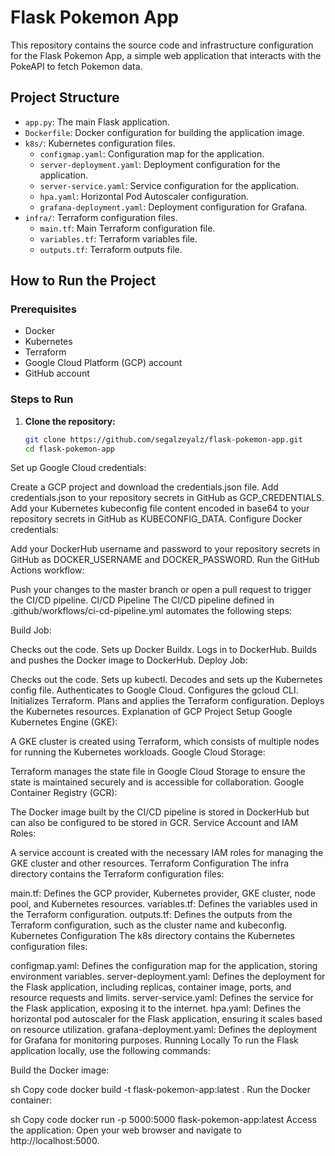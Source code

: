# Flask Pokemon App

This repository contains the source code and infrastructure configuration for the Flask Pokemon App, a simple web application that interacts with the PokeAPI to fetch Pokemon data.

## Project Structure

- `app.py`: The main Flask application.
- `Dockerfile`: Docker configuration for building the application image.
- `k8s/`: Kubernetes configuration files.
  - `configmap.yaml`: Configuration map for the application.
  - `server-deployment.yaml`: Deployment configuration for the application.
  - `server-service.yaml`: Service configuration for the application.
  - `hpa.yaml`: Horizontal Pod Autoscaler configuration.
  - `grafana-deployment.yaml`: Deployment configuration for Grafana.
- `infra/`: Terraform configuration files.
  - `main.tf`: Main Terraform configuration file.
  - `variables.tf`: Terraform variables file.
  - `outputs.tf`: Terraform outputs file.

## How to Run the Project

### Prerequisites

- Docker
- Kubernetes
- Terraform
- Google Cloud Platform (GCP) account
- GitHub account

### Steps to Run

1. **Clone the repository:**
   ```sh
   git clone https://github.com/segalzeyalz/flask-pokemon-app.git
   cd flask-pokemon-app
Set up Google Cloud credentials:

Create a GCP project and download the credentials.json file.
Add credentials.json to your repository secrets in GitHub as GCP_CREDENTIALS.
Add your Kubernetes kubeconfig file content encoded in base64 to your repository secrets in GitHub as KUBECONFIG_DATA.
Configure Docker credentials:

Add your DockerHub username and password to your repository secrets in GitHub as DOCKER_USERNAME and DOCKER_PASSWORD.
Run the GitHub Actions workflow:

Push your changes to the master branch or open a pull request to trigger the CI/CD pipeline.
CI/CD Pipeline
The CI/CD pipeline defined in .github/workflows/ci-cd-pipeline.yml automates the following steps:

Build Job:

Checks out the code.
Sets up Docker Buildx.
Logs in to DockerHub.
Builds and pushes the Docker image to DockerHub.
Deploy Job:

Checks out the code.
Sets up kubectl.
Decodes and sets up the Kubernetes config file.
Authenticates to Google Cloud.
Configures the gcloud CLI.
Initializes Terraform.
Plans and applies the Terraform configuration.
Deploys the Kubernetes resources.
Explanation of GCP Project Setup
Google Kubernetes Engine (GKE):

A GKE cluster is created using Terraform, which consists of multiple nodes for running the Kubernetes workloads.
Google Cloud Storage:

Terraform manages the state file in Google Cloud Storage to ensure the state is maintained securely and is accessible for collaboration.
Google Container Registry (GCR):

The Docker image built by the CI/CD pipeline is stored in DockerHub but can also be configured to be stored in GCR.
Service Account and IAM Roles:

A service account is created with the necessary IAM roles for managing the GKE cluster and other resources.
Terraform Configuration
The infra directory contains the Terraform configuration files:

main.tf: Defines the GCP provider, Kubernetes provider, GKE cluster, node pool, and Kubernetes resources.
variables.tf: Defines the variables used in the Terraform configuration.
outputs.tf: Defines the outputs from the Terraform configuration, such as the cluster name and kubeconfig.
Kubernetes Configuration
The k8s directory contains the Kubernetes configuration files:

configmap.yaml: Defines the configuration map for the application, storing environment variables.
server-deployment.yaml: Defines the deployment for the Flask application, including replicas, container image, ports, and resource requests and limits.
server-service.yaml: Defines the service for the Flask application, exposing it to the internet.
hpa.yaml: Defines the horizontal pod autoscaler for the Flask application, ensuring it scales based on resource utilization.
grafana-deployment.yaml: Defines the deployment for Grafana for monitoring purposes.
Running Locally
To run the Flask application locally, use the following commands:

Build the Docker image:

sh
Copy code
docker build -t flask-pokemon-app:latest .
Run the Docker container:

sh
Copy code
docker run -p 5000:5000 flask-pokemon-app:latest
Access the application:
Open your web browser and navigate to http://localhost:5000.